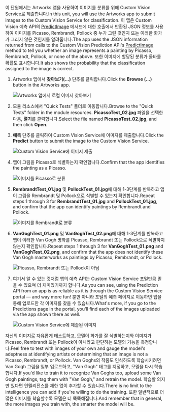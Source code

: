 <span data-ttu-id="26f41-101">이 단원에서는 Artworks 앱을 사용하여 이미지를 분류를 위해 Custom Vision Service로 제출합니다.</span><span class="sxs-lookup"><span data-stu-id="26f41-101">In this unit, you will use the Artworks app to submit images to the Custom Vision Service for classification.</span></span> <span data-ttu-id="26f41-102">이 앱은 Custom Vision 예측 API의 [PredictImage](https://southcentralus.dev.cognitive.microsoft.com/docs/services/eb68250e4e954d9bae0c2650db79c653/operations/58acd3c1ef062f0344a42814) 메서드에 대한 호출에서 반환된 JSON 정보를 사용하여 이미지를 Picasso, Rembrandt, Pollock 중 누가 그린 것인지 또는 이러한 화가가 그리지 않은 것인지를 알려줍니다.</span><span class="sxs-lookup"><span data-stu-id="26f41-102">The app uses the JSON information returned from calls to the Custom Vision Prediction API's [PredictImage](https://southcentralus.dev.cognitive.microsoft.com/docs/services/eb68250e4e954d9bae0c2650db79c653/operations/58acd3c1ef062f0344a42814) method to tell you whether an image represents a painting by Picasso, Rembrandt, Pollock, or none of the above.</span></span> <span data-ttu-id="26f41-103">또한 이미지에 할당된 분류가 올바를 확률도 표시합니다.</span><span class="sxs-lookup"><span data-stu-id="26f41-103">It also shows the probability that the classification assigned to the image is correct.</span></span>

1. <span data-ttu-id="26f41-104">Artworks 앱에서 **찾아보기(...)** 단추를 클릭합니다.</span><span class="sxs-lookup"><span data-stu-id="26f41-104">Click the **Browse (...)** button in the Artworks app.</span></span> 

    ![Artworks 앱에서 로컬 이미지 찾아보기](../media-draft/6-app-click-browse.png)

1. <span data-ttu-id="26f41-106">모듈 리소스에서 "Quick Tests" 폴더로 이동합니다.</span><span class="sxs-lookup"><span data-stu-id="26f41-106">Browse to the "Quick Tests" folder in the module resources.</span></span> <span data-ttu-id="26f41-107">**PicassoTest_02.jpg** 파일을 선택한 다음, **열기**를 클릭합니다.</span><span class="sxs-lookup"><span data-stu-id="26f41-107">Select the file named **PicassoTest_02.jpg**, and then click **Open**.</span></span>

1. <span data-ttu-id="26f41-108">**예측** 단추를 클릭하여 Custom Vision Service에 이미지를 제출합니다.</span><span class="sxs-lookup"><span data-stu-id="26f41-108">Click the **Predict** button to submit the image to the Custom Vision Service.</span></span>

    ![Custom Vision Service에 이미지 제출](../media-draft/6-app-click-predict.png)

1. <span data-ttu-id="26f41-110">앱이 그림을 Picasso로 식별하는지 확인합니다.</span><span class="sxs-lookup"><span data-stu-id="26f41-110">Confirm that the app identifies the painting as a Picasso.</span></span>

    ![이미지를 Picasso로 분류](../media-draft/6-app-prediction-01.png)

1. <span data-ttu-id="26f41-112">**RembrandtTest_01.jpg** 및 **PollockTest_01.jpg**에 대해 1-3단계를 반복하고 앱이 그림을 Rembrandt 및 Pollock으로 식별할 수 있는지 확인합니다.</span><span class="sxs-lookup"><span data-stu-id="26f41-112">Repeat steps 1 through 3 for **RembrandtTest_01.jpg** and **PollockTest_01.jpg**, and confirm that the app can identify paintings by Rembrandt and Pollock.</span></span>

    ![이미지를 Rembrandt로 분류](../media-draft/6-app-prediction-02.png)

1. <span data-ttu-id="26f41-114">**VanGoghTest_01.png** 및 **VanGoghTest_02.png**에 대해 1-3단계를 반복하고 앱이 이러한 Van Gogh 명화를 Picasso, Rembrandt 또는 Pollock으로 식별하지 않는지 확인합니다.</span><span class="sxs-lookup"><span data-stu-id="26f41-114">Repeat steps 1 through 3 for **VanGoghTest_01.png** and **VanGoghTest_02.png**, and confirm that the app does not identify these Van Gogh masterworks as paintings by Picasso, Rembrandt, or Pollock.</span></span>

    ![Picasso, Rembrandt 또는 Pollock이 아님](../media-draft/6-app-prediction-03.png)

1. <span data-ttu-id="26f41-116">여기서 알 수 있는 것처럼 앱의 예측 API는 Custom Vision Service 포털만큼 믿을 수 있으며 더 재미있기까지 합니다.</span><span class="sxs-lookup"><span data-stu-id="26f41-116">As you can see, using the Prediction API from an app is as reliable as it is through the Custom Vision Service portal — and way more fun!</span></span> <span data-ttu-id="26f41-117">뿐만 아니라 포털의 예측 페이지로 이동하면 앱을 통해 업로드한 각 이미지를 찾을 수 있습니다.</span><span class="sxs-lookup"><span data-stu-id="26f41-117">What's more, if you go to the Predictions page in the portal, you'll find each of the images uploaded via the app shown there as well.</span></span>

    ![Custom Vision Service에 제출된 이미지](../media-draft/6-portal-all-predictions.png)

<span data-ttu-id="26f41-119">자신의 이미지로 자유롭게 테스트하고, 모델이 화가를 잘 식별하는지와 이미지가 Picasso, Rembrandt 또는 Pollock이 아니라고 판단하는 모델의 기능을 측정합니다.</span><span class="sxs-lookup"><span data-stu-id="26f41-119">Feel free to test with images of your own and gauge the model's adeptness at identifying artists or determining that an image is not a Picasso, Rembrandt, or Pollock.</span></span> <span data-ttu-id="26f41-120">Van Goghs의 작품도 인식하도록 학습시키려면 Van Gogh 그림을 일부 업로드하고, "Van Gogh" 태그를 지정하고, 모델을 다시 학습합니다.</span><span class="sxs-lookup"><span data-stu-id="26f41-120">If you'd like to train it to recognize Van Goghs too, upload some Van Gogh paintings, tag them with "Van Gogh," and retrain the model.</span></span> <span data-ttu-id="26f41-121">학습할 의지만 있다면 인텔리전스를 제한 없이 추가할 수 있습니다.</span><span class="sxs-lookup"><span data-stu-id="26f41-121">There is no limit to the intelligence you can add if you're willing to do the training.</span></span> <span data-ttu-id="26f41-122">또한 일반적으로 더 많은 이미지를 학습할수록 모델은 더 똑똑해집니다.</span><span class="sxs-lookup"><span data-stu-id="26f41-122">And remember that in general, the more images you train with, the smarter the model will be.</span></span>